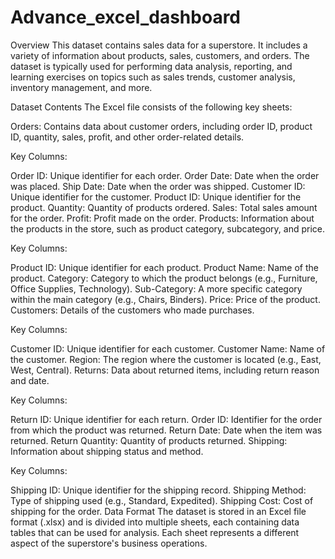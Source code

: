 # Advance_excel_dashboard
Overview
This dataset contains sales data for a superstore. It includes a variety of information about products, sales, customers, and orders. The dataset is typically used for performing data analysis, reporting, and learning exercises on topics such as sales trends, customer analysis, inventory management, and more.

Dataset Contents
The Excel file consists of the following key sheets:

Orders: Contains data about customer orders, including order ID, product ID, quantity, sales, profit, and other order-related details.

Key Columns:

Order ID: Unique identifier for each order.
Order Date: Date when the order was placed.
Ship Date: Date when the order was shipped.
Customer ID: Unique identifier for the customer.
Product ID: Unique identifier for the product.
Quantity: Quantity of products ordered.
Sales: Total sales amount for the order.
Profit: Profit made on the order.
Products: Information about the products in the store, such as product category, subcategory, and price.

Key Columns:

Product ID: Unique identifier for each product.
Product Name: Name of the product.
Category: Category to which the product belongs (e.g., Furniture, Office Supplies, Technology).
Sub-Category: A more specific category within the main category (e.g., Chairs, Binders).
Price: Price of the product.
Customers: Details of the customers who made purchases.

Key Columns:

Customer ID: Unique identifier for each customer.
Customer Name: Name of the customer.
Region: The region where the customer is located (e.g., East, West, Central).
Returns: Data about returned items, including return reason and date.

Key Columns:

Return ID: Unique identifier for each return.
Order ID: Identifier for the order from which the product was returned.
Return Date: Date when the item was returned.
Return Quantity: Quantity of products returned.
Shipping: Information about shipping status and method.

Key Columns:

Shipping ID: Unique identifier for the shipping record.
Shipping Method: Type of shipping used (e.g., Standard, Expedited).
Shipping Cost: Cost of shipping for the order.
Data Format
The dataset is stored in an Excel file format (.xlsx) and is divided into multiple sheets, each containing data tables that can be used for analysis. Each sheet represents a different aspect of the superstore's business operations.

